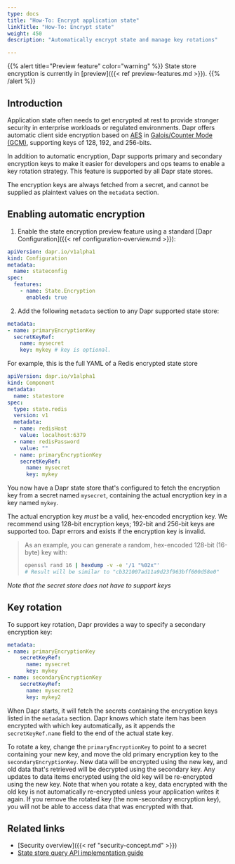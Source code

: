 ```yaml
---
type: docs
title: "How-To: Encrypt application state"
linkTitle: "How-To: Encrypt state"
weight: 450
description: "Automatically encrypt state and manage key rotations"

---
```


{{% alert title="Preview feature" color="warning" %}}
State store encryption is currently in [preview]({{< ref preview-features.md >}}).
{{% /alert %}}

## Introduction

Application state often needs to get encrypted at rest to provide stronger security in enterprise workloads or regulated environments. Dapr offers automatic client side encryption based on [AES](https://en.wikipedia.org/wiki/Advanced_Encryption_Standard) in [Galois/Counter Mode (GCM)](https://en.wikipedia.org/wiki/Galois/Counter_Mode), supporting keys of 128, 192, and 256-bits.

In addition to automatic encryption, Dapr supports primary and secondary encryption keys to make it easier for developers and ops teams to enable a key rotation strategy.
This feature is supported by all Dapr state stores.

The encryption keys are always fetched from a secret, and cannot be supplied as plaintext values on the `metadata` section.

## Enabling automatic encryption

1. Enable the state encryption preview feature using a standard [Dapr Configuration]({{< ref configuration-overview.md >}}):

```yaml
apiVersion: dapr.io/v1alpha1
kind: Configuration
metadata:
  name: stateconfig
spec:
  features:
    - name: State.Encryption
      enabled: true
```

2. Add the following `metadata` section to any Dapr supported state store:

```yaml
metadata:
- name: primaryEncryptionKey
  secretKeyRef:
    name: mysecret
    key: mykey # key is optional.
```

For example, this is the full YAML of a Redis encrypted state store

```yaml
apiVersion: dapr.io/v1alpha1
kind: Component
metadata:
  name: statestore
spec:
  type: state.redis
  version: v1
  metadata:
  - name: redisHost
    value: localhost:6379
  - name: redisPassword
    value: ""
  - name: primaryEncryptionKey
    secretKeyRef:
      name: mysecret
      key: mykey
```

You now have a Dapr state store that's configured to fetch the encryption key from a secret named `mysecret`, containing the actual encryption key in a key named `mykey`.

The actual encryption key *must* be a valid, hex-encoded encryption key. We recommend using 128-bit encryption keys; 192-bit and 256-bit keys are supported too. Dapr errors and exists if the encryption key is invalid.

> As an example, you can generate a random, hex-encoded 128-bit (16-byte) key with:
>
> ```sh
> openssl rand 16 | hexdump -v -e '/1 "%02x"'
> # Result will be similar to "cb321007ad11a9d23f963bff600d58e0"
> ```

*Note that the secret store does not have to support keys*

## Key rotation

To support key rotation, Dapr provides a way to specify a secondary encryption key:

```yaml
metadata:
- name: primaryEncryptionKey
    secretKeyRef:
      name: mysecret
      key: mykey
- name: secondaryEncryptionKey
    secretKeyRef:
      name: mysecret2
      key: mykey2
```

When Dapr starts, it will fetch the secrets containing the encryption keys listed in the `metadata` section. Dapr knows which state item has been encrypted with which key automatically, as it appends the `secretKeyRef.name` field to the end of the actual state key.

To rotate a key, change the `primaryEncryptionKey` to point to a secret containing your new key, and move the old primary encryption key to the `secondaryEncryptionKey`. New data will be encrypted using the new key, and old data that's retrieved will be decrypted using the secondary key. Any updates to data items encrypted using the old key will be re-encrypted using the new key. Note that when you rotate a key, data encrypted with the old key is not automatically re-encrypted unless your application writes it again. If you remove the rotated key (the now-secondary encryption key), you will not be able to access data that was encrypted with that.

## Related links
 - [Security overview]({{< ref "security-concept.md" >}})
 - [State store query API implementation guide](https://github.com/dapr/components-contrib/blob/master/state/Readme.md#implementing-state-query-api)